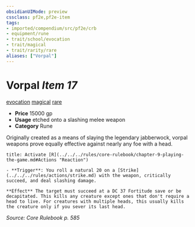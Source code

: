 ```yaml
---
obsidianUIMode: preview
cssclass: pf2e,pf2e-item
tags:
- imported/compendium/src/pf2e/crb
- equipment/rune
- trait/school/evocation
- trait/magical
- trait/rarity/rare
aliases: ["Vorpal"]
---
```

# Vorpal *Item 17*  
[evocation](evocation.md)  [magical](magical.md)  [rare](rare.md)  

- **Price** 15000 gp
- **Usage** etched onto a slashing melee weapon
- **Category** Rune

Originally created as a means of slaying the legendary jabberwock, vorpal weapons prove equally effective against nearly any foe with a head.

```ad-embed-ability
title: Activate [R](../../../rules/core-rulebook/chapter-9-playing-the-game.md#Actions "Reaction")

- **Trigger**: You roll a natural 20 on a [Strike](../../../rules/actions/strike.md) with the weapon, critically succeed, and deal slashing damage.

**Effect** The target must succeed at a DC 37 Fortitude save or be decapitated. This kills any creature except ones that don't require a head to live. For creatures with multiple heads, this usually kills the creature only if you sever its last head.
```

*Source: Core Rulebook p. 585*
